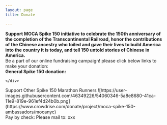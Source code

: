 ```yaml
---
layout: page
title: Donate

---
```

<div class="donate">
<b>Support MOCA Spike 150 initiative to celebrate the 150th anniversary of the completion of the Transcontinental Railroad, honor the contributions of the Chinese ancestry who toiled and gave their lives to build America into the country it is today, and tell 150 untold stories of Chinese in America.</b>

  <div>Be a part of our online fundraising campaign! please click below links to make your donation:</div>
  <div>
    <div><b>General Spike 150 donation:</b></div>
    <div>
 
    </div>
   </div>




  <div>
  Support Other Spike 150 Marathon Runners
  ![https://user-images.githubusercontent.com/46349226/54060346-5a8e8680-41ca-11e9-819e-961ef4d24b0b.png](https://www.crowdrise.com/donate/project/moca-spike-150-ambassadors/mocanyc)
  </div>

  <div>
  Pay by check:
  Please mail to: xxx
  </div>
</div>
